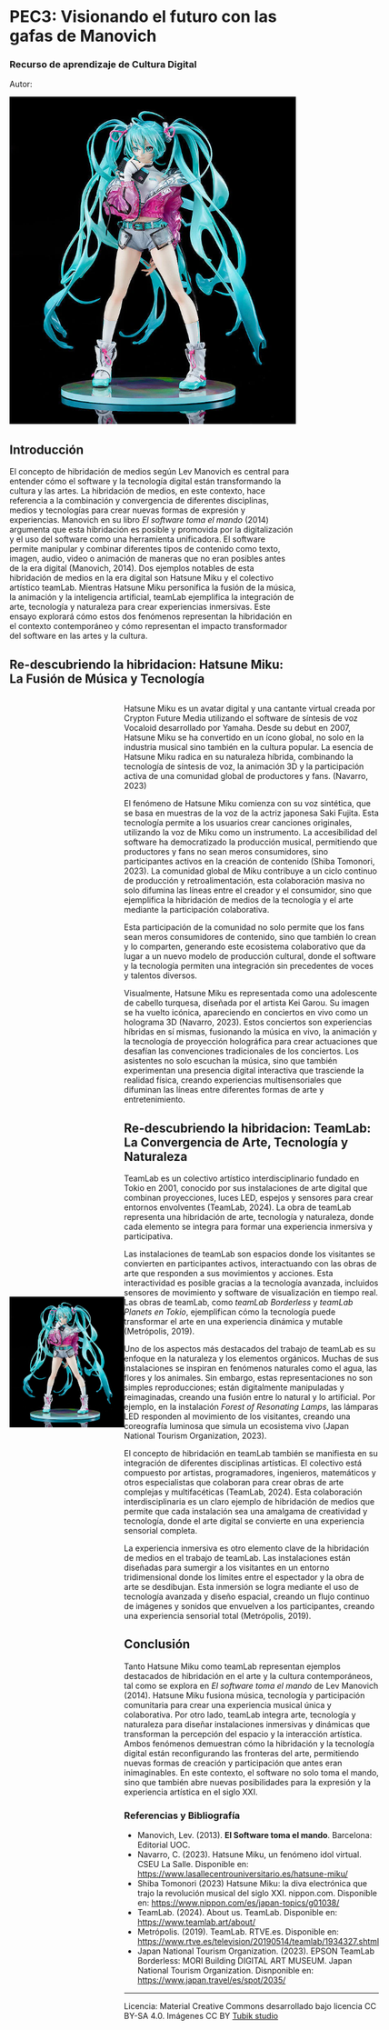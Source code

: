 # PEC3: Visionando el futuro con las gafas de Manovich 

### Recurso de aprendizaje de Cultura Digital 


Autor: 



![](https://github.com/andrealmazanuoc/PEC3_Manovich_Reloaded/blob/main/miku.webp) 



## Introducción


El concepto de hibridación de medios según Lev Manovich es central para entender cómo el software y la tecnología digital están transformando la cultura y las artes. La hibridación de medios, en este contexto, hace referencia a la combinación y convergencia de diferentes disciplinas, medios y tecnologías para crear nuevas formas de expresión y experiencias. Manovich en su libro *El software toma el mando* (2014) argumenta que esta hibridación es posible y promovida por la digitalización y el uso del software como una herramienta unificadora. El software permite manipular y combinar diferentes tipos de contenido como texto, imagen, audio, video o animación de maneras que no eran posibles antes de la era digital (Manovich, 2014). Dos ejemplos notables de esta hibridación de medios en la era digital son Hatsune Miku y el colectivo artístico teamLab. Mientras Hatsune Miku personifica la fusión de la música, la animación y la inteligencia artificial, teamLab ejemplifica la integración de arte, tecnología y naturaleza para crear experiencias inmersivas. Este ensayo explorará cómo estos dos fenómenos representan la hibridación en el contexto contemporáneo y cómo representan el impacto transformador del software en las artes y la cultura.



## Re-descubriendo la hibridacion: Hatsune Miku: La Fusión de Música y Tecnología
<div style="display: flex; justify-content: space-between; align-items: center;">
  <img src="https://github.com/andrealmazanuoc/PEC3_Manovich_Reloaded/blob/main/miku.webp" alt="Texto alternativo" width=40%">
  <div style=" margin-left=20px;" > 

Hatsune Miku es un avatar digital y una cantante virtual creada por Crypton Future Media utilizando el software de síntesis de voz Vocaloid desarrollado por Yamaha. Desde su debut en 2007, Hatsune Miku se ha convertido en un ícono global, no solo en la industria musical sino también en la cultura popular. La esencia de Hatsune Miku radica en su naturaleza híbrida, combinando la tecnología de síntesis de voz, la animación 3D y la participación activa de una comunidad global de productores y fans. (Navarro, 2023)

El fenómeno de Hatsune Miku comienza con su voz sintética, que se basa en muestras de la voz de la actriz japonesa Saki Fujita. Esta tecnología permite a los usuarios crear canciones originales, utilizando la voz de Miku como un instrumento. La accesibilidad del software ha democratizado la producción musical, permitiendo que productores y fans no sean meros consumidores, sino participantes activos en la creación de contenido (Shiba Tomonori, 2023). La comunidad global de Miku contribuye a un ciclo continuo de producción y retroalimentación, esta colaboración masiva no solo difumina las líneas entre el creador y el consumidor, sino que ejemplifica la hibridación de medios de la tecnología y el arte mediante la participación colaborativa.

Esta participación de la comunidad no solo permite que los fans sean meros consumidores de contenido, sino que también lo crean y lo comparten, generando este ecosistema colaborativo que da lugar a un nuevo modelo de producción cultural, donde el software y la tecnología permiten una integración sin precedentes de voces y talentos diversos.

Visualmente, Hatsune Miku es representada como una adolescente de cabello turquesa, diseñada por el artista Kei Garou. Su imagen se ha vuelto icónica, apareciendo en conciertos en vivo como un holograma 3D (Navarro, 2023). Estos conciertos son experiencias híbridas en sí mismas, fusionando la música en vivo, la animación y la tecnología de proyección holográfica para crear actuaciones que desafían las convenciones tradicionales de los conciertos. Los asistentes no solo escuchan la música, sino que también experimentan una presencia digital interactiva que trasciende la realidad física, creando experiencias multisensoriales que difuminan las líneas entre diferentes formas de arte y entretenimiento.



## Re-descubriendo la hibridacion: TeamLab: La Convergencia de Arte, Tecnología y Naturaleza

TeamLab es un colectivo artístico interdisciplinario fundado en Tokio en 2001, conocido por sus instalaciones de arte digital que combinan proyecciones, luces LED, espejos y sensores para crear entornos envolventes (TeamLab, 2024). La obra de teamLab representa una hibridación de arte, tecnología y naturaleza, donde cada elemento se integra para formar una experiencia inmersiva y participativa.

Las instalaciones de teamLab son espacios donde los visitantes se convierten en participantes activos, interactuando con las obras de arte que responden a sus movimientos y acciones. Esta interactividad es posible gracias a la tecnología avanzada, incluidos sensores de movimiento y software de visualización en tiempo real. Las obras de teamLab, como *teamLab Borderless* y *teamLab Planets en Tokio*, ejemplifican cómo la tecnología puede transformar el arte en una experiencia dinámica y mutable (Metrópolis, 2019).

Uno de los aspectos más destacados del trabajo de teamLab es su enfoque en la naturaleza y los elementos orgánicos. Muchas de sus instalaciones se inspiran en fenómenos naturales como el agua, las flores y los animales. Sin embargo, estas representaciones no son simples reproducciones; están digitalmente manipuladas y reimaginadas, creando una fusión entre lo natural y lo artificial. Por ejemplo, en la instalación *Forest of Resonating Lamps*, las lámparas LED responden al movimiento de los visitantes, creando una coreografía luminosa que simula un ecosistema vivo (Japan National Tourism Organization, 2023).

El concepto de hibridación en teamLab también se manifiesta en su integración de diferentes disciplinas artísticas. El colectivo está compuesto por artistas, programadores, ingenieros, matemáticos y otros especialistas que colaboran para crear obras de arte complejas y multifacéticas (TeamLab, 2024). Esta colaboración interdisciplinaria es un claro ejemplo de hibridación de medios que permite que cada instalación sea una amalgama de creatividad y tecnología, donde el arte digital se convierte en una experiencia sensorial completa.

La experiencia inmersiva es otro elemento clave de la hibridación de medios en el trabajo de teamLab. Las instalaciones están diseñadas para sumergir a los visitantes en un entorno tridimensional donde los límites entre el espectador y la obra de arte se desdibujan. Esta inmersión se logra mediante el uso de tecnología avanzada y diseño espacial, creando un flujo continuo de imágenes y sonidos que envuelven a los participantes, creando una experiencia sensorial total (Metrópolis, 2019).



## Conclusión 

Tanto Hatsune Miku como teamLab representan ejemplos destacados de hibridación en el arte y la cultura contemporáneos, tal como se explora en *El software toma el mando* de Lev Manovich (2014). Hatsune Miku fusiona música, tecnología y participación comunitaria para crear una experiencia musical única y colaborativa. Por otro lado, teamLab integra arte, tecnología y naturaleza para diseñar instalaciones inmersivas y dinámicas que transforman la percepción del espacio y la interacción artística. Ambos fenómenos demuestran cómo la hibridación y la tecnología digital están reconfigurando las fronteras del arte, permitiendo nuevas formas de creación y participación que antes eran inimaginables. En este contexto, el software no solo toma el mando, sino que también abre nuevas posibilidades para la expresión y la experiencia artística en el siglo XXI.

### Referencias y Bibliografía

* Manovich, Lev. (2013). **El Software toma el mando**. Barcelona: Editorial UOC.
* Navarro, C. (2023). Hatsune Miku, un fenómeno idol virtual. CSEU La Salle. 
  Disponible en: https://www.lasallecentrouniversitario.es/hatsune-miku/
* Shiba Tomonori (2023) Hatsune Miku: la diva electrónica que trajo la revolución musical del siglo XXI. nippon.com.
  Disponible en: https://www.nippon.com/es/japan-topics/g01038/
* TeamLab. (2024). About us. TeamLab. Disponible en: https://www.teamlab.art/about/
* Metrópolis. (2019). TeamLab. RTVE.es.
  Disponible en: https://www.rtve.es/television/20190514/teamlab/1934327.shtml
* Japan National Tourism Organization. (2023). EPSON TeamLab Borderless: MORI Building DIGITAL ART MUSEUM. Japan National Tourism Organization. 
  Disnponible en: https://www.japan.travel/es/spot/2035/



----

Licencia: Material Creative Commons desarrollado bajo licencia CC BY-SA 4.0. Imágenes CC BY [Tubik studio](https://blog.tubikstudio.com/how-to-create-original-flat-illustrations-designers-tips/) 
